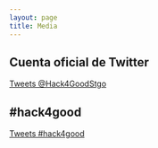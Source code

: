 ```yaml
---
layout: page
title: Media
---
```


## Cuenta oficial de Twitter

<a class="twitter-timeline" href="https://twitter.com/Hack4GoodStgo" data-widget-id="494933582930931712">
  Tweets @Hack4GoodStgo
</a>

## #hack4good

<a class="twitter-timeline" href="https://twitter.com/hashtag/hack4good" data-widget-id="494964771590905857">
  Tweets #hack4good
</a>